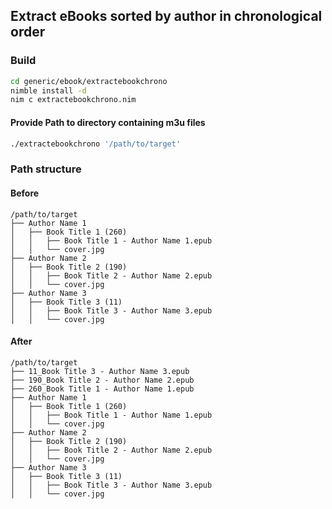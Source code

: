 ## Extract eBooks sorted by author in chronological order

### Build
```bash
cd generic/ebook/extractebookchrono
nimble install -d
nim c extractebookchrono.nim
```

#### Provide Path to directory containing m3u files
```bash
./extractebookchrono '/path/to/target'
```

### Path structure
#### Before
```
/path/to/target
├── Author Name 1
│   ├── Book Title 1 (260)
│   │   ├── Book Title 1 - Author Name 1.epub
│   │   └── cover.jpg
├── Author Name 2
│   ├── Book Title 2 (190)
│   │   ├── Book Title 2 - Author Name 2.epub
│   │   └── cover.jpg
├── Author Name 3
│   ├── Book Title 3 (11)
│   │   ├── Book Title 3 - Author Name 3.epub
│   │   └── cover.jpg
```

#### After

```
/path/to/target
├── 11_Book Title 3 - Author Name 3.epub
├── 190_Book Title 2 - Author Name 2.epub
├── 260_Book Title 1 - Author Name 1.epub
├── Author Name 1
│   ├── Book Title 1 (260)
│   │   ├── Book Title 1 - Author Name 1.epub
│   │   └── cover.jpg
├── Author Name 2
│   ├── Book Title 2 (190)
│   │   ├── Book Title 2 - Author Name 2.epub
│   │   └── cover.jpg
├── Author Name 3
│   ├── Book Title 3 (11)
│   │   ├── Book Title 3 - Author Name 3.epub
│   │   └── cover.jpg
```